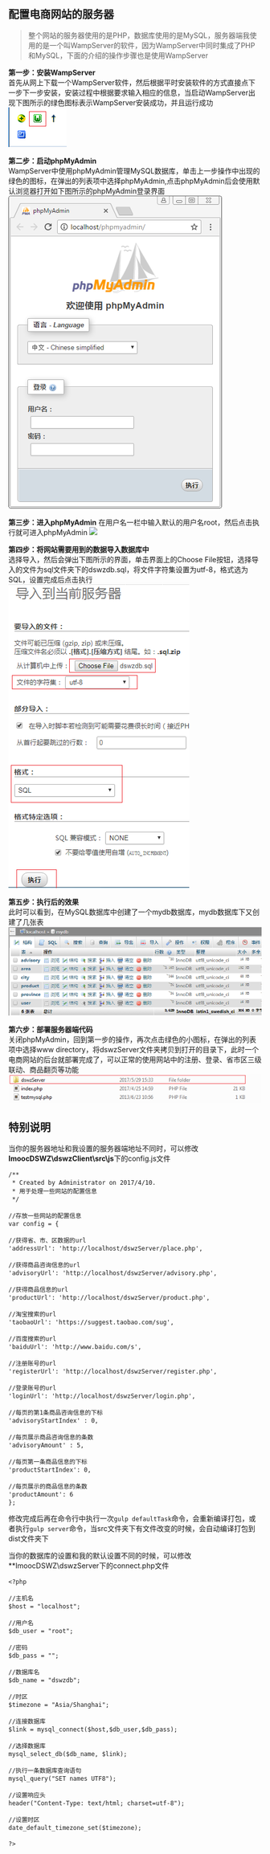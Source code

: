 
## 配置电商网站的服务器
> 整个网站的服务器使用的是PHP，数据库使用的是MySQL，服务器端我使用的是一个叫WampServer的软件，因为WampServer中同时集成了PHP和MySQL，下面的介绍的操作步骤也是使用WampServer

**第一步：安装WampServer**  
首先从网上下载一个WampServer软件，然后根据平时安装软件的方式直接点下一步下一步安装，安装过程中根据要求输入相应的信息，当启动WampServer出现下图所示的绿色图标表示WampServer安装成功，并且运行成功  
![](icon.PNG)

**第二步：启动phpMyAdmin**  
WampServer中使用phpMyAdmin管理MySQL数据库，单击上一步操作中出现的绿色的图标，在弹出的列表项中选择phpMyAdmin,点击phpMyAdmin后会使用默认浏览器打开如下图所示的phpMyAdmin登录界面  
![](login.PNG)

**第三步：进入phpMyAdmin**
在用户名一栏中输入默认的用户名root，然后点击执行就可进入phpMyAdmin
![](http://oqdvwkahb.bkt.clouddn.com/database.PNG)

**第四步：将网站需要用到的数据导入数据库中**  
选择导入，然后会弹出下图所示的界面，单击界面上的Choose File按钮，选择导入的文件为sql文件夹下的dswzdb.sql，将文件字符集设置为utf-8，格式选为SQL，设置完成后点击执行  
![](insert.PNG)

**第五步：执行后的效果**  
此时可以看到，在MySQL数据库中创建了一个mydb数据库，mydb数据库下又创建了几张表
![](table.PNG)

**第六步：部署服务器端代码**  
关闭phpMyAdmin，回到第一步的操作，再次点击绿色的小图标，在弹出的列表项中选择www directory，将dswzServer文件夹拷贝到打开的目录下，此时一个电商网站的后台就部署完成了，可以正常的使用网站中的注册、登录、省市区三级联动、商品翻页等功能  
![](folder.PNG)

## 特别说明
当你的服务器地址和我设置的服务器端地址不同时，可以修改**ImoocDSWZ\dswzClient\src\js**下的config.js文件

	/**
	 * Created by Administrator on 2017/4/10.
	 * 用于处理一些网站的配置信息
	 */

	//存放一些网站的配置信息
	var config = {

    //获得省、市、区数据的url
    'addressUrl': 'http://localhost/dswzServer/place.php',

    //获得商品咨询信息的url
    'advisoryUrl': 'http://localhost/dswzServer/advisory.php',

    //获得商品信息的url
    'productUrl': 'http://localhost/dswzServer/product.php',

    //淘宝搜索的url
    'taobaoUrl': 'https://suggest.taobao.com/sug',

    //百度搜索的url
    'baiduUrl': 'http://www.baidu.com/s',

    //注册账号的url
    'registerUrl': 'http://localhost/dswzServer/register.php',

    //登录账号的url
    'loginUrl': 'http://localhost/dswzServer/login.php',

    //每页的第1条商品咨询信息的下标
    'advisoryStartIndex' : 0,

    //每页展示商品咨询信息的条数
    'advisoryAmount' : 5,

    //每页第一条商品信息的下标
    'productStartIndex': 0,

    //每页展示的商品信息的条数
    'productAmount': 6
	};

修改完成后再在命令行中执行一次`gulp defaultTask`命令，会重新编译打包，或者执行`gulp server`命令，当src文件夹下有文件改变的时候，会自动编译打包到dist文件夹下

当你的数据库的设置和我的默认设置不同的时候，可以修改**ImoocDSWZ\dswzServer下的connect.php文件

	<?php
	
	//主机名
	$host = "localhost";
	
	//用户名
	$db_user = "root";
	
	//密码
	$db_pass = "";
	
	//数据库名 
	$db_name = "dswzdb";
	
	//时区 
	$timezone = "Asia/Shanghai";
	
	//连接数据库
	$link = mysql_connect($host,$db_user,$db_pass);
	
	//选择数据库
	mysql_select_db($db_name, $link);
	
	//执行一条数据库查询语句
	mysql_query("SET names UTF8");
	
	//设置响应头
	header("Content-Type: text/html; charset=utf-8");
	
	//设置时区 
	date_default_timezone_set($timezone);
	
	?>


